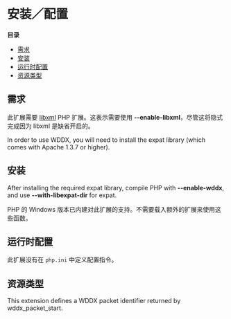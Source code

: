 安装／配置
==========

**目录**

-   [需求](/wddx/setup.html#需求)
-   [安装](/wddx/setup.html#安装)
-   [运行时配置](/wddx/setup.html#运行时配置)
-   [资源类型](/wddx/setup.html#资源类型)

需求
----

此扩展需要 <a href="/book/libxml.html" class="link">libxml</a> PHP
扩展。这表示需要使用 **--enable-libxml**，尽管这将隐式完成因为 libxml
是缺省开启的。

In order to use WDDX, you will need to install the expat library (which
comes with Apache 1.3.7 or higher).

安装
----

After installing the required expat library, compile PHP with
**--enable-wddx**, and use **--with-libexpat-dir** for expat.

PHP 的 Windows
版本已内建对此扩展的支持。不需要载入额外的扩展来使用这些函数。

运行时配置
----------

此扩展没有在 `php.ini` 中定义配置指令。

资源类型
--------

This extension defines a WDDX packet identifier returned by <span
class="function">wddx\_packet\_start</span>.
